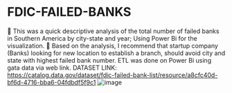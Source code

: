 # FDIC-FAILED-BANKS
	This was a quick descriptive analysis of the total number of failed banks in Southern America by city-state and year; Using Power Bi for the visualization. 
	 Based on the analysis, I recommend that startup company (Banks) looking for new location to establish a branch, should avoid city and state with highest failed bank number.
ETL was done on Power Bi using gata data via web link.
DATASET LINK: https://catalog.data.gov/dataset/fdic-failed-bank-list/resource/a8cfc40d-bf6d-4716-bba6-04fdbdf5f9c1
![image](https://user-images.githubusercontent.com/93994545/206724660-85cd90d9-b80b-4a23-b8de-ca9a18f1c6e7.png)
